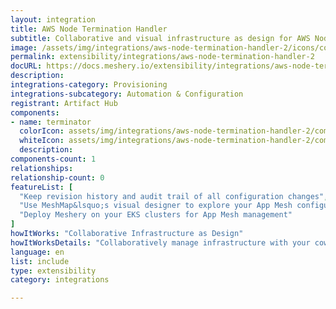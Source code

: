 ```yaml
---
layout: integration
title: AWS Node Termination Handler
subtitle: Collaborative and visual infrastructure as design for AWS Node Termination Handler
image: /assets/img/integrations/aws-node-termination-handler-2/icons/color/aws-node-termination-handler-2-color.svg
permalink: extensibility/integrations/aws-node-termination-handler-2
docURL: https://docs.meshery.io/extensibility/integrations/aws-node-termination-handler-2
description: 
integrations-category: Provisioning
integrations-subcategory: Automation & Configuration
registrant: Artifact Hub
components: 
- name: terminator
  colorIcon: assets/img/integrations/aws-node-termination-handler-2/components/terminator/icons/color/terminator-color.svg
  whiteIcon: assets/img/integrations/aws-node-termination-handler-2/components/terminator/icons/white/terminator-white.svg
  description: 
components-count: 1
relationships: 
relationship-count: 0
featureList: [
  "Keep revision history and audit trail of all configuration changes",
  "Use MeshMap&lsquo;s visual designer to explore your App Mesh configuration",
  "Deploy Meshery on your EKS clusters for App Mesh management"
]
howItWorks: "Collaborative Infrastructure as Design"
howItWorksDetails: "Collaboratively manage infrastructure with your coworkers synchronously sharing the same designs."
language: en
list: include
type: extensibility
category: integrations

---
```

